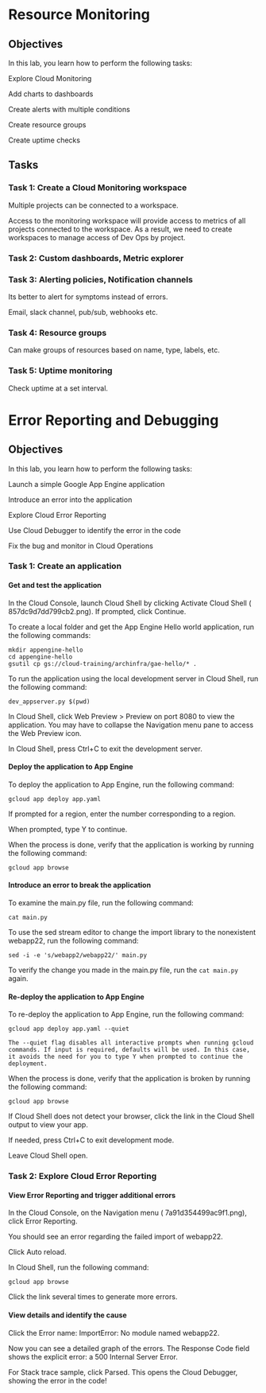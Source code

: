 # Resource Monitoring

## Objectives

In this lab, you learn how to perform the following tasks:

Explore Cloud Monitoring

Add charts to dashboards

Create alerts with multiple conditions

Create resource groups

Create uptime checks

## Tasks

### Task 1: Create a Cloud Monitoring workspace

Multiple projects can be connected to a workspace.

Access to the monitoring workspace will provide access to metrics of all projects connected to the workspace. As a result, we need to create workspaces to manage access of Dev Ops by project. 

### Task 2: Custom dashboards, Metric explorer
### Task 3: Alerting policies, Notification channels

Its better to alert for symptoms instead of errors.

Email, slack channel, pub/sub, webhooks etc. 

### Task 4: Resource groups

Can make groups of resources based on name, type, labels, etc.

### Task 5: Uptime monitoring

Check uptime at a set interval.

# Error Reporting and Debugging

## Objectives
In this lab, you learn how to perform the following tasks:

Launch a simple Google App Engine application

Introduce an error into the application

Explore Cloud Error Reporting

Use Cloud Debugger to identify the error in the code

Fix the bug and monitor in Cloud Operations

### Task 1: Create an application

#### Get and test the application

In the Cloud Console, launch Cloud Shell by clicking Activate Cloud Shell ( 857dc9d7dd799cb2.png). If prompted, click Continue.

To create a local folder and get the App Engine Hello world application, run the following commands:

```
mkdir appengine-hello
cd appengine-hello
gsutil cp gs://cloud-training/archinfra/gae-hello/* .
```

To run the application using the local development server in Cloud Shell, run the following command:

```
dev_appserver.py $(pwd)
```

In Cloud Shell, click Web Preview > Preview on port 8080 to view the application. You may have to collapse the Navigation menu pane to access the Web Preview icon.

In Cloud Shell, press Ctrl+C to exit the development server.

#### Deploy the application to App Engine

To deploy the application to App Engine, run the following command:
```
gcloud app deploy app.yaml
```

If prompted for a region, enter the number corresponding to a region.

When prompted, type Y to continue.

When the process is done, verify that the application is working by running the following command:
```
gcloud app browse
```

#### Introduce an error to break the application

To examine the main.py file, run the following command:
```
cat main.py
```

To use the sed stream editor to change the import library to the nonexistent webapp22, run the following command:
```
sed -i -e 's/webapp2/webapp22/' main.py
```

To verify the change you made in the main.py file, run the `cat main.py` again.

#### Re-deploy the application to App Engine

To re-deploy the application to App Engine, run the following command:
```
gcloud app deploy app.yaml --quiet
```

```
The --quiet flag disables all interactive prompts when running gcloud commands. If input is required, defaults will be used. In this case, it avoids the need for you to type Y when prompted to continue the deployment.
```

When the process is done, verify that the application is broken by running the following command:
```
gcloud app browse
```
If Cloud Shell does not detect your browser, click the link in the Cloud Shell output to view your app.

If needed, press Ctrl+C to exit development mode.

Leave Cloud Shell open.

### Task 2: Explore Cloud Error Reporting

#### View Error Reporting and trigger additional errors

In the Cloud Console, on the Navigation menu ( 7a91d354499ac9f1.png), click Error Reporting.

You should see an error regarding the failed import of webapp22.

Click Auto reload.

In Cloud Shell, run the following command:
```
gcloud app browse
```

Click the link several times to generate more errors.

#### View details and identify the cause

Click the Error name: ImportError: No module named webapp22.

Now you can see a detailed graph of the errors. The Response Code field shows the explicit error: a 500 Internal Server Error.

For Stack trace sample, click Parsed. This opens the Cloud Debugger, showing the error in the code!
